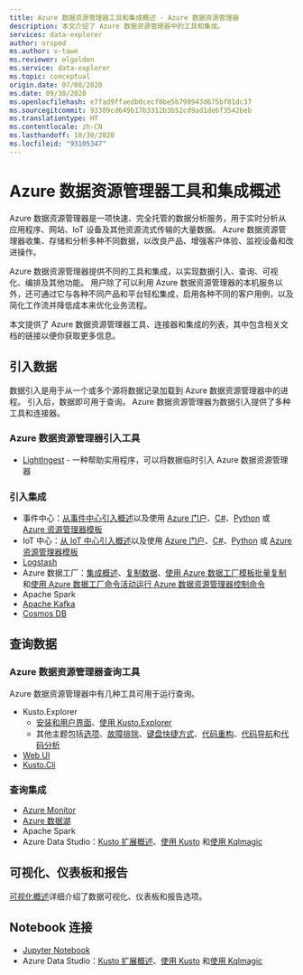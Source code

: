 ```yaml
---
title: Azure 数据资源管理器工具和集成概述 - Azure 数据资源管理器
description: 本文介绍了 Azure 数据资源管理器中的工具和集成。
services: data-explorer
author: orspod
ms.author: v-tawe
ms.reviewer: olgolden
ms.service: data-explorer
ms.topic: conceptual
origin.date: 07/08/2020
ms.date: 09/30/2020
ms.openlocfilehash: e7fad9ffaedb0cecf0be5b798943d675bf81dc37
ms.sourcegitcommit: 93309cd649b17b3312b3b52cd9ad1de6f3542beb
ms.translationtype: HT
ms.contentlocale: zh-CN
ms.lasthandoff: 10/30/2020
ms.locfileid: "93105347"
---
```

# <a name="azure-data-explorer-tools-and-integrations-overview"></a>Azure 数据资源管理器工具和集成概述

Azure 数据资源管理器是一项快速、完全托管的数据分析服务，用于实时分析从应用程序、网站、IoT 设备及其他资源流式传输的大量数据。 Azure 数据资源管理器收集、存储和分析多种不同数据，以改良产品、增强客户体验、监视设备和改进操作。 

Azure 数据资源管理器提供不同的工具和集成，以实现数据引入、查询、可视化、编排及其他功能。 用户除了可以利用 Azure 数据资源管理器的本机服务以外，还可通过它与各种不同产品和平台轻松集成，启用各种不同的客户用例，以及简化工作流并降低成本来优化业务流程。 

本文提供了 Azure 数据资源管理器工具、连接器和集成的列表，其中包含相关文档的链接以便你获取更多信息。

## <a name="ingest-data"></a>引入数据 

数据引入是用于从一个或多个源将数据记录加载到 Azure 数据资源管理器中的进程。 引入后，数据即可用于查询。 Azure 数据资源管理器为数据引入提供了多种工具和连接器。 

### <a name="azure-data-explorer-ingestion-tools"></a>Azure 数据资源管理器引入工具

* [LightIngest](lightingest.md) - 一种帮助实用程序，可以将数据临时引入 Azure 数据资源管理器

<!--
* One-click Ingestion: [overview](ingest-data-one-click.md) and ingest data [from a container to a new table](one-click-ingestion-new-table.md)
or [from a local file to an existing table](one-click-ingestion-existing-table.md)
-->

### <a name="ingestion-integrations"></a>引入集成

<!-- * Event Grid: [Ingest from Event Grid overview](ingest-data-event-grid-overview.md) and using the [Azure portal](ingest-data-event-grid.md), [C#](data-connection-event-grid-csharp.md), [Python](data-connection-event-grid-python.md) or [Azure Resource Manager template](data-connection-event-grid-resource-manager.md) -->
<!-- * [Azure Synapse Apache Spark](https://docs.microsoft.com/azure/synapse-analytics/quickstart-connect-azure-data-explorer?context=/azure/data-explorer/context/context) -->

* 事件中心：[从事件中心引入概述](ingest-data-event-hub-overview.md)以及使用 [Azure 门户](ingest-data-event-hub.md)、[C#](data-connection-event-hub-csharp.md)、[Python](data-connection-event-hub-python.md) 或 [Azure 资源管理器模板](data-connection-event-hub-resource-manager.md)
* IoT 中心：[从 IoT 中心引入概述](ingest-data-iot-hub-overview.md)以及使用 [Azure 门户](ingest-data-iot-hub.md)、[C#](data-connection-iot-hub-csharp.md)、[Python](data-connection-iot-hub-python.md) 或 [Azure 资源管理器模板](data-connection-iot-hub-resource-manager.md)
* [Logstash](ingest-data-logstash.md)
* Azure 数据工厂：[集成概述](data-factory-integration.md)、[复制数据](data-factory-load-data.md)、[使用 Azure 数据工厂模板批量复制](data-factory-template.md)和[使用 Azure 数据工厂命令活动运行 Azure 数据资源管理器控制命令](data-factory-command-activity.md)
* Apache Spark[](spark-connector.md)
* [Apache Kafka](ingest-data-kafka.md)
* [Cosmos DB](https://github.com/Azure/azure-kusto-labs/tree/master/cosmosdb-adx-integration)

<!-- * [Power Automate](flow.md) -->

## <a name="query-data"></a>查询数据

### <a name="azure-data-explorer-query-tools"></a>Azure 数据资源管理器查询工具

Azure 数据资源管理器中有几种工具可用于运行查询。

* Kusto.Explorer
    * [安装和用户界面](kusto/tools/kusto-explorer.md)、[使用 Kusto.Explorer](kusto/tools/kusto-explorer-using.md)
    * 其他主题包括[选项](kusto/tools/kusto-explorer-options.md)、[故障排除](kusto/tools/kusto-explorer-troubleshooting.md)、[键盘快捷方式](kusto/tools/kusto-explorer-shortcuts.md)、[代码重构](kusto/tools/kusto-explorer-refactor.md)、[代码导航](kusto/tools/kusto-explorer-codenav.md)和[代码分析](kusto/tools/kusto-explorer-code-analyzer.md)
* [Web UI](web-query-data.md)
* [Kusto.Cli](kusto/tools/kusto-cli.md)

### <a name="query-integrations"></a>查询集成

* [Azure Monitor](query-monitor-data.md)
* [Azure 数据湖](data-lake-query-data.md)
* Apache Spark
* Azure Data Studio：[Kusto 扩展概述](https://docs.microsoft.com/sql/azure-data-studio/extensions/kusto-extension?context=%252fazure%252fdata-explorer%252fcontext%252fcontext)、[使用 Kusto](https://docs.microsoft.com/sql/azure-data-studio/notebooks/notebooks-kusto-kernel?context=%252fazure%252fdata-explorer%252fcontext%252fcontext) 和[使用 Kqlmagic](https://docs.microsoft.com/sql/azure-data-studio/notebooks-kqlmagic?context=%252fazure%252fdata-explorer%252fcontext%252fcontext)

## <a name="visualizations-dashboards-and-reporting"></a>可视化、仪表板和报告

[可视化概述](viz-overview.md)详细介绍了数据可视化、仪表板和报告选项。 

## <a name="notebook-connectivity"></a>Notebook 连接

* [Jupyter Notebook](kqlmagic.md)
* Azure Data Studio：[Kusto 扩展概述](https://docs.microsoft.com/sql/azure-data-studio/extensions/kusto-extension?context=%252fazure%252fdata-explorer%252fcontext%252fcontext)、[使用 Kusto](https://docs.microsoft.com/sql/azure-data-studio/notebooks/notebooks-kusto-kernel?context=%252fazure%252fdata-explorer%252fcontext%252fcontext) 和[使用 Kqlmagic](https://docs.microsoft.com/sql/azure-data-studio/notebooks-kqlmagic?context=%252fazure%252fdata-explorer%252fcontext%252fcontext)

<!-- ## Orchestration -->

<!-- * Power Automate
    * [Power Automate connector](flow.md)
    * [Power Automate connector usage examples](flow-usage.md) -->
<!-- * [Microsoft Logic App](kusto/tools/logicapps.md)  -->
<!-- * [Azure Data Factory](data-factory-integration.md) -->

<!-- ## Share data

* [Azure Data Share](data-share.md) -->

<!-- ## Source control integration

* [Azure Pipelines](devops.md) 
* [Sync Kusto](kusto/tools/synckusto.md)  -->

<!--Open Source Tools-->

